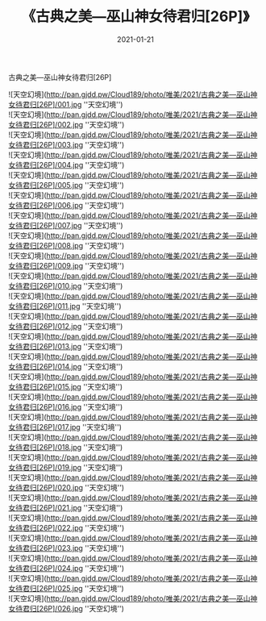 ﻿---
layout: post
title:  《古典之美—巫山神女待君归[26P]》
date:   2021-01-21
img: http://pan.gjdd.pw/Cloud189/photo/唯美/2021/古典之美—巫山神女待君归[26P]/000.jpg
categories: [美女, 清纯, 唯美]
---

古典之美—巫山神女待君归[26P]



![天空幻境](http://pan.gjdd.pw/Cloud189/photo/唯美/2021/古典之美—巫山神女待君归[26P]/001.jpg ''天空幻境'') <br>
![天空幻境](http://pan.gjdd.pw/Cloud189/photo/唯美/2021/古典之美—巫山神女待君归[26P]/002.jpg ''天空幻境'') <br>
![天空幻境](http://pan.gjdd.pw/Cloud189/photo/唯美/2021/古典之美—巫山神女待君归[26P]/003.jpg ''天空幻境'') <br>
![天空幻境](http://pan.gjdd.pw/Cloud189/photo/唯美/2021/古典之美—巫山神女待君归[26P]/004.jpg ''天空幻境'') <br>
![天空幻境](http://pan.gjdd.pw/Cloud189/photo/唯美/2021/古典之美—巫山神女待君归[26P]/005.jpg ''天空幻境'') <br>
![天空幻境](http://pan.gjdd.pw/Cloud189/photo/唯美/2021/古典之美—巫山神女待君归[26P]/006.jpg ''天空幻境'') <br>
![天空幻境](http://pan.gjdd.pw/Cloud189/photo/唯美/2021/古典之美—巫山神女待君归[26P]/007.jpg ''天空幻境'') <br>
![天空幻境](http://pan.gjdd.pw/Cloud189/photo/唯美/2021/古典之美—巫山神女待君归[26P]/008.jpg ''天空幻境'') <br>
![天空幻境](http://pan.gjdd.pw/Cloud189/photo/唯美/2021/古典之美—巫山神女待君归[26P]/009.jpg ''天空幻境'') <br>
![天空幻境](http://pan.gjdd.pw/Cloud189/photo/唯美/2021/古典之美—巫山神女待君归[26P]/010.jpg ''天空幻境'') <br>
![天空幻境](http://pan.gjdd.pw/Cloud189/photo/唯美/2021/古典之美—巫山神女待君归[26P]/011.jpg ''天空幻境'') <br>
![天空幻境](http://pan.gjdd.pw/Cloud189/photo/唯美/2021/古典之美—巫山神女待君归[26P]/012.jpg ''天空幻境'') <br>
![天空幻境](http://pan.gjdd.pw/Cloud189/photo/唯美/2021/古典之美—巫山神女待君归[26P]/013.jpg ''天空幻境'') <br>
![天空幻境](http://pan.gjdd.pw/Cloud189/photo/唯美/2021/古典之美—巫山神女待君归[26P]/014.jpg ''天空幻境'') <br>
![天空幻境](http://pan.gjdd.pw/Cloud189/photo/唯美/2021/古典之美—巫山神女待君归[26P]/015.jpg ''天空幻境'') <br>
![天空幻境](http://pan.gjdd.pw/Cloud189/photo/唯美/2021/古典之美—巫山神女待君归[26P]/016.jpg ''天空幻境'') <br>
![天空幻境](http://pan.gjdd.pw/Cloud189/photo/唯美/2021/古典之美—巫山神女待君归[26P]/017.jpg ''天空幻境'') <br>
![天空幻境](http://pan.gjdd.pw/Cloud189/photo/唯美/2021/古典之美—巫山神女待君归[26P]/018.jpg ''天空幻境'') <br>
![天空幻境](http://pan.gjdd.pw/Cloud189/photo/唯美/2021/古典之美—巫山神女待君归[26P]/019.jpg ''天空幻境'') <br>
![天空幻境](http://pan.gjdd.pw/Cloud189/photo/唯美/2021/古典之美—巫山神女待君归[26P]/020.jpg ''天空幻境'') <br>
![天空幻境](http://pan.gjdd.pw/Cloud189/photo/唯美/2021/古典之美—巫山神女待君归[26P]/021.jpg ''天空幻境'') <br>
![天空幻境](http://pan.gjdd.pw/Cloud189/photo/唯美/2021/古典之美—巫山神女待君归[26P]/022.jpg ''天空幻境'') <br>
![天空幻境](http://pan.gjdd.pw/Cloud189/photo/唯美/2021/古典之美—巫山神女待君归[26P]/023.jpg ''天空幻境'') <br>
![天空幻境](http://pan.gjdd.pw/Cloud189/photo/唯美/2021/古典之美—巫山神女待君归[26P]/024.jpg ''天空幻境'') <br>
![天空幻境](http://pan.gjdd.pw/Cloud189/photo/唯美/2021/古典之美—巫山神女待君归[26P]/025.jpg ''天空幻境'') <br>
![天空幻境](http://pan.gjdd.pw/Cloud189/photo/唯美/2021/古典之美—巫山神女待君归[26P]/026.jpg ''天空幻境'') <br>